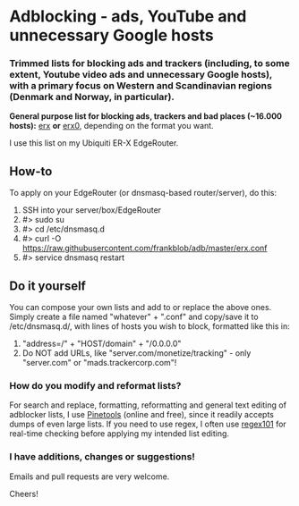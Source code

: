 # Adblocking - ads, YouTube and unnecessary Google hosts
### Trimmed lists for blocking ads and trackers (including, to some extent, Youtube video ads and unnecessary Google hosts), with a primary focus on Western and Scandinavian regions (Denmark and Norway, in particular).

**General purpose list for blocking ads, trackers and bad places (~16.000 hosts):** [erx](https://github.com/frankblob/adb/raw/master/erx.conf) **or** [erx0](https://github.com/frankblob/adb/raw/master/erx0), depending on the format you want.

I use this list on my Ubiquiti ER-X EdgeRouter. 

## How-to
To apply on your EdgeRouter (or dnsmasq-based router/server), do this:

1. SSH into your server/box/EdgeRouter
2. #> sudo su
3. #> cd /etc/dnsmasq.d
4. #> curl -O https://raw.githubusercontent.com/frankblob/adb/master/erx.conf
5. #> service dnsmasq restart

## Do it yourself
You can compose your own lists and add to or replace the above ones. Simply create a file named "whatever" + ".conf" and copy/save it to /etc/dnsmasq.d/, with lines of hosts you wish to block, formatted like this in:

1. "address=/" + "HOST/domain" + "/0.0.0.0" 
2. Do NOT add URLs, like "server.com/monetize/tracking" - only "server.com" or "mads.trackercorp.com"!

### How do you modify and reformat lists?
For search and replace, formatting, reformatting and general text editing of adblocker lists, I use [Pinetools](http://pinetools.com/c-text-lists/) (online and free), since it readily accepts dumps of even large lists. If you need to use regex, I often use [regex101](https://regex101.com/) for real-time checking before applying my intended list editing.

### I have additions, changes or suggestions!
Emails and pull requests are very welcome.

Cheers!
